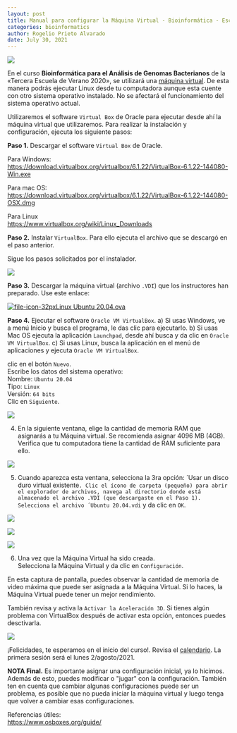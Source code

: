 ```yaml
---
layout: post
title: Manual para configurar la Máquina Virtual - Bioinformática - Escuela de Verano 2021
categories: bioinformatics
author: Rogelio Prieto Alvarado
date: July 30, 2021
---
```


![](https://raw.githubusercontent.com/rogelioprieto/linux-tips/master/_posts/verano2021-images/Escuela-de-Verano2021-header.png)


En el curso **Bioinformática para el Análisis de Genomas Bacterianos**  de la «Tercera Escuela de Verano 2020», se utilizará una [máquina virtual](https://www.redhat.com/es/topics/virtualization/what-is-a-virtual-machine). De esta manera podrás ejecutar Linux desde tu computadora aunque esta cuente con otro sistema operativo instalado. No se afectará el funcionamiento del sistema operativo actual.

Utilizaremos el software `Virtual Box` de Oracle para ejecutar desde ahí la máquina virtual que utilizaremos. Para realizar la instalación y configuración, ejecuta los siguiente pasos:

**Paso 1.** Descargar el software `Virtual Box` de Oracle.

Para Windows:  
<https://download.virtualbox.org/virtualbox/6.1.22/VirtualBox-6.1.22-144080-Win.exe>

Para mac OS:  
<https://download.virtualbox.org/virtualbox/6.1.22/VirtualBox-6.1.22-144080-OSX.dmg>

Para Linux  
<https://www.virtualbox.org/wiki/Linux_Downloads>


**Paso 2.** Instalar `VirtualBox`. Para ello ejecuta el archivo que se descargó en el paso anterior.

Sigue los pasos solicitados por el instalador.

![](https://raw.githubusercontent.com/rogelioprieto/linux-tips/master/_posts/verano2021-bioinfo-images/00A.png)


**Paso 3.** Descargar la máquina virtual (archivo `.VDI`) que los instructores han preparado. Use este enlace:

[![file-icon-32px](https://raw.githubusercontent.com/rogelioprieto/linux-tips/master/_posts/verano2021-bioinfo-images/file-icon-32px.png)Linux Ubuntu 20.04.ova](https://drive.google.com/file/d/12wth4EfguJgB95OolTBm7J-MwdK7YE03/view?usp=sharing)

**Paso 4.** Ejecutar el software `Oracle VM VirtualBox`.
	a) Si usas Windows, ve a menú Inicio y busca el programa, le das clic para ejecutarlo.
    b) Si usas Mac OS ejecuta la aplicación `Launchpad`, desde ahí busca y da clic en `Oracle VM VirtualBox`.
    c) Si usas Linux, busca la aplicación en el menú de aplicaciones y ejecuta `Oracle VM VirtualBox`.


clic en el botón `Nuevo`.\
Escribe los datos del sistema operativo:  
Nombre: `Ubuntu 20.04`  
Tipo: `Linux`  
Versión: `64 bits`  
Clic en `Siguiente`.

![](https://raw.githubusercontent.com/rogelioprieto/linux-tips/master/_posts/verano2021-bioinfo-images/01A.png)


4. En la siguiente ventana, elige la cantidad de memoria RAM que asignarás a tu Máquina virtual.
Se recomienda asignar 4096 MB (4GB). Verifica que tu computadora tiene la cantidad de RAM suficiente para ello.

![](https://raw.githubusercontent.com/rogelioprieto/linux-tips/master/_posts/verano2021-bioinfo-images/02A.png)

5. Cuando aparezca esta ventana, selecciona la 3ra opción: ´Usar un disco duro virtual existente`.
Clic el ícono de carpeta (pequeño) para abrir el explorador de archivos, navega al directorio donde está almacenado el archivo .VDI (que descargaste en el Paso 1).
Selecciona el archivo ´Ubuntu 20.04.vdi` y da clic en `OK`.

![](https://raw.githubusercontent.com/rogelioprieto/linux-tips/master/_posts/verano2021-bioinfo-images/03A.png)


![](https://raw.githubusercontent.com/rogelioprieto/linux-tips/master/_posts/verano2021-bioinfo-images/04A.png)

![](https://raw.githubusercontent.com/rogelioprieto/linux-tips/master/_posts/verano2021-bioinfo-images/05A.png)





6. Una vez que la Máquina Virtual ha sido creada.\
Selecciona la Máquina Virtual y da clic en `Configuración`.


En esta captura de pantalla, puedes observar la cantidad de memoria de video máxima que puede ser asignada a la Máquina Virtual. Si lo haces, la Máquina Virtual puede tener un mejor rendimiento.

También revisa y activa la `Activar la Aceleración 3D`. Si tienes algún problema con VirtualBox después de activar esta opción, entonces puedes desctivarla.

![](https://raw.githubusercontent.com/rogelioprieto/linux-tips/master/_posts/verano2021-bioinfo-images/06A.png)



¡Felicidades, te esperamos en el inicio del curso!. Revisa el [calendario](https://fic.uas.edu.mx/escueladeverano/). La primera sesión será el lunes 2/agosto/2021.



**NOTA Final.** Es importante asignar una configuración inicial, ya lo hicimos. Además de esto, puedes modificar o  "jugar" con la configuración. También ten en cuenta que cambiar algunas configuraciones puede ser un problema, es posible que no pueda iniciar la máquina virtual y luego tenga que volver a cambiar esas configuraciones.

Referencias útiles:\
<https://www.osboxes.org/guide/>



